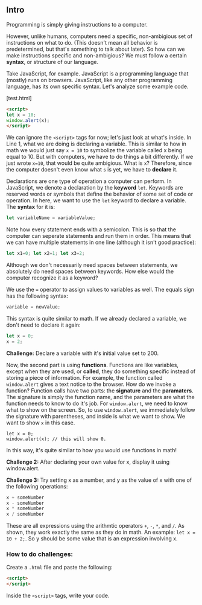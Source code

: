 ## Intro

Programming is simply giving instructions to a computer.

However, unlike humans, computers need a specific, non-ambigious set of instructions on what to do. (This doesn't mean all behavior is predetermined, but that's something to talk about later).
So how can we make instructions specific and non-ambigious? We must follow a certain **syntax**, or structure of our language.

Take JavaScript, for example. JavaScript is a programming language that (mostly) runs on browsers. JavaScript, like any other programming language, has its own specific
syntax. Let's analyze some example code.

[test.html]
```html
<script>
let x = 10;
window.alert(x);
</script>
```
We can ignore the `<script>` tags for now; let's just look at what's inside.
In Line 1, what we are doing is declaring a variable. This is similar to how in math we would just say `x = 10` to symbolize the variable called x being equal to 10.
But with computers, we have to do things a bit differently. If we just wrote `x=10`, that would be quite ambigious. What is `x`? Therefore, since the computer doesn't
even know what `s` is yet, we have to **declare** it.

Declarations are one type of operation a computer can perform. In JavaScript, we denote a declaration by the **keyword** `let`. Keywords are reserved words or symbols that define the
behavior of some set of code or operation. In here, we want to use the `let` keyword to declare a variable. The **syntax** for it is:
```javascript
let variableName = variableValue;
```
Note how every statement ends with a semicolon. This is so that the computer can seperate statements and run them in order.
This means that we can have multiple statements in one line (although it isn't good practice):
```javascript
let x1=0; let x2=1; let x3=2;
```
Although we don't necessarily need spaces between statements, we absolutely do need spaces between keywords. How else would the computer recognize it as a keyword?

We use the `=` operator to assign values to variables as well. The equals sign has the following syntax:
```javascript
variable = newValue;
```
This syntax is quite similar to math.
If we already declared a variable, we don't need to declare it again:
```javascript
let x = 0;
x = 2;
```

**Challenge:** Declare a variable with it's initial value set to 200.

Now, the second part is using **functions**. Functions are like variables, except when they are used, or **called**, they do something specific instead of storing a piece of information.
For example, the function called `window.alert` gives a text notice to the browser. 
How do we invoke a function?
Function calls have two parts: the **signature** and the **paramaters**. The signature is simply the function name, and the parameters are what the function needs to know to do it's job.
For `window.alert`, we need to know what to show on the screen. So, to use `window.alert`, we immediately follow the signature with parentheses, and inside is what we want to show. We want to show `x` in this case.
```
let x = 0;
window.alert(x); // this will show 0.
```
In this way, it's quite similar to how you would use functions in math!

**Challenge 2:** After declaring your own value for x, display it using window.alert.

**Challenge 3:** Try setting x as a number, and y as the value of x with one of the following operations:
```javascript
x + someNumber
x - someNumber
x * someNumber
x / someNumber
```
These are all expressions using the arithmtic operators `+`, `-`, `*`, and `/`. As shown, they work exactly the same as they do in math.
An example:
`let x = 10 + 2;`.
So y should be some value that is an expression involving x.

### How to do challenges:
Create a `.html` file and paste the following:
```html
<script>
</script>
```
Inside the `<script>` tags, write your code.
